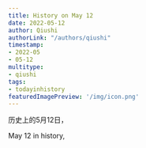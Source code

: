 ```yaml
---
title: History on May 12
date: 2022-05-12
author: Qiushi 
authorLink: "/authors/qiushi"
timestamp: 
- 2022-05
- 05-12
multitype: 
- qiushi
tags: 
- todayinhistory
featuredImagePreview: '/img/icon.png'
---
```









历史上的5月12日，

May 12 in history, 

<!--more-->


